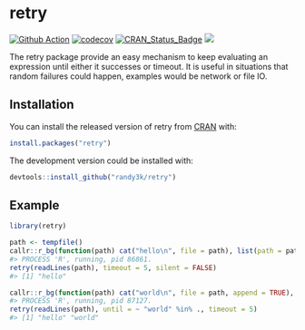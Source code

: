 
# retry

[![Github
Action](https://github.com/randy3k/retry/workflows/build/badge.svg?branch=master)](https://github.com/randy3k/retry)
[![codecov](https://codecov.io/gh/randy3k/retry/branch/master/graph/badge.svg)](https://codecov.io/gh/randy3k/retry)
[![CRAN\_Status\_Badge](http://www.r-pkg.org/badges/version/retry)](https://cran.r-project.org/package=retry)
[![](http://cranlogs.r-pkg.org/badges/grand-total/retry)](https://cran.r-project.org/package=retry)

The retry package provide an easy mechanism to keep evaluating an expression until either it successes or timeout. It is useful in situations that random failures could happen, examples would be network or file IO.

## Installation

You can install the released version of retry from [CRAN](https://CRAN.R-project.org) with:

```r
install.packages("retry")
```

The development version could be installed with:

```r
devtools::install_github("randy3k/retry")
```

## Example


```r
library(retry)

path <- tempfile()
callr::r_bg(function(path) cat("hello\n", file = path), list(path = path))
#> PROCESS 'R', running, pid 86861.
retry(readLines(path), timeout = 5, silent = FALSE)
#> [1] "hello"

callr::r_bg(function(path) cat("world\n", file = path, append = TRUE), list(path = path))
#> PROCESS 'R', running, pid 87127.
retry(readLines(path), until = ~ "world" %in% ., timeout = 5)    
#> [1] "hello" "world"
```
